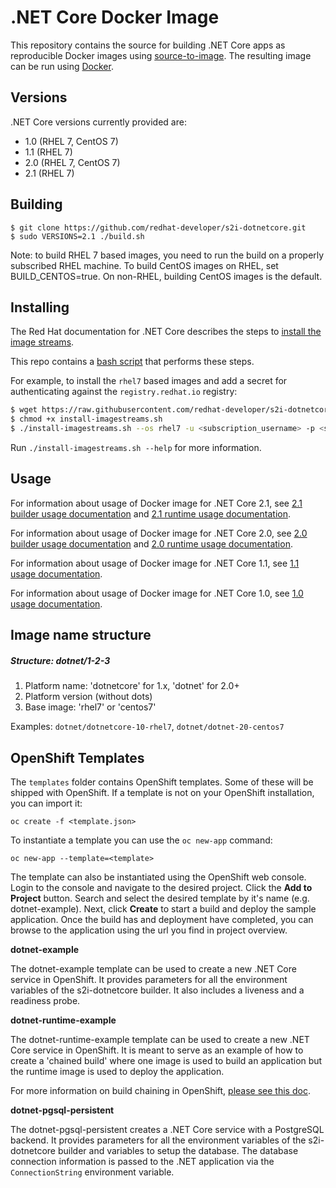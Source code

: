 .NET Core Docker Image
======================

This repository contains the source for building .NET Core apps as reproducible
Docker images using
[source-to-image](https://github.com/openshift/source-to-image).  The resulting
image can be run using [Docker](http://docker.io).

Versions
----------------

.NET Core versions currently provided are:

* 1.0 (RHEL 7, CentOS 7)
* 1.1 (RHEL 7)
* 2.0 (RHEL 7, CentOS 7)
* 2.1 (RHEL 7)

Building
----------------

```
$ git clone https://github.com/redhat-developer/s2i-dotnetcore.git
$ sudo VERSIONS=2.1 ./build.sh
```

Note: to build RHEL 7 based images, you need to run the build on a
properly subscribed RHEL machine. To build CentOS images on RHEL, set
BUILD_CENTOS=true. On non-RHEL, building CentOS images is the default.

Installing
----------------

The Red Hat documentation for .NET Core describes the steps to [install the image streams](https://access.redhat.com/documentation/en-us/net_core/2.1/html/getting_started_guide/gs_dotnet_on_openshift#install_imagestreams).

This repo contains a [bash script](https://raw.githubusercontent.com/redhat-developer/s2i-dotnetcore/master/install-imagestreams.sh) that performs these steps.

For example, to install the `rhel7` based images and add a secret for authenticating against the `registry.redhat.io` registry:

```sh
$ wget https://raw.githubusercontent.com/redhat-developer/s2i-dotnetcore/master/install-imagestreams.sh
$ chmod +x install-imagestreams.sh
$ ./install-imagestreams.sh --os rhel7 -u <subscription_username> -p <subscription_password>
```

Run `./install-imagestreams.sh --help` for more information.

Usage
---------------------------------

For information about usage of Docker image for .NET Core 2.1,
see [2.1 builder usage documentation](2.1/build/README.md) and
[2.1 runtime usage documentation](2.1/runtime/README.md).

For information about usage of Docker image for .NET Core 2.0,
see [2.0 builder usage documentation](2.0/build/README.md) and
[2.0 runtime usage documentation](2.0/runtime/README.md).

For information about usage of Docker image for .NET Core 1.1,
see [1.1 usage documentation](1.1/README.md).

For information about usage of Docker image for .NET Core 1.0,
see [1.0 usage documentation](1.0/README.md).

Image name structure
------------------------

##### Structure: dotnet/1-2-3

1. Platform name: 'dotnetcore' for 1.x, 'dotnet' for 2.0+
2. Platform version (without dots)
3. Base image: 'rhel7' or 'centos7'

Examples: `dotnet/dotnetcore-10-rhel7`, `dotnet/dotnet-20-centos7`

OpenShift Templates
-------------------

The `templates` folder contains OpenShift templates. Some of these will be shipped with OpenShift.
If a template is not on your OpenShift installation, you can import it:

```
oc create -f <template.json>
```

To instantiate a template you can use the `oc new-app` command:

```
oc new-app --template=<template>
```

The template can also be instantiated using the OpenShift web console. Login to the console and
navigate to the desired project. Click the **Add to Project** button. Search and select the desired template by it's name (e.g. dotnet-example).
Next, click **Create** to start a build and deploy the sample application. Once the build has and deployment
have completed, you can browse to the application using the url you find in project overview.

**dotnet-example**

The dotnet-example template can be used to create a new .NET Core service in OpenShift. It provides parameters for all the environment
variables of the s2i-dotnetcore builder. It also includes a liveness and a readiness probe.

**dotnet-runtime-example**

The dotnet-runtime-example template can be used to create a new .NET Core service in OpenShift. It is meant to serve as an example of
how to create a 'chained build' where one image is used to build an application but the runtime image is used to deploy the application.

For more information on build chaining in OpenShift, [please see this doc](https://docs.openshift.org/latest/dev_guide/builds/advanced_build_operations.html#dev-guide-chaining-builds).

**dotnet-pgsql-persistent**

The dotnet-pgsql-persistent creates a .NET Core service with a PostgreSQL backend. It provides parameters for all the environment
variables of the s2i-dotnetcore builder and variables to setup the database. The database connection information is passed to the
.NET application via the `ConnectionString` environment variable.

